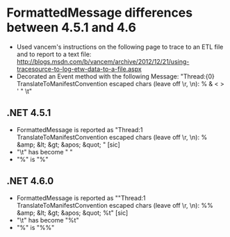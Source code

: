 # FormattedMessage differences between 4.5.1 and 4.6

* Used vancem's instructions on the following page to trace to an ETL file and to report to a text file: http://blogs.msdn.com/b/vancem/archive/2012/12/21/using-tracesource-to-log-etw-data-to-a-file.aspx
* Decorated an Event method with the following Message: "Thread:{0} TranslateToManifestConvention escaped chars (leave off \\r, \\n): % & < > ' \" \t"

## .NET 4.5.1
* FormattedMessage is reported as "Thread:1 TranslateToManifestConvention escaped chars (leave off \r, \n): % &amp;amp; &amp;lt; &amp;gt; &amp;apos; &amp;quot;  " [sic]
* "\t" has become " "
* "%"  is "%"

## .NET 4.6.0
* FormattedMessage is reported as ""Thread:1 TranslateToManifestConvention escaped chars (leave off \r, \n): %% &amp;amp; &amp;lt; &amp;gt; &amp;apos; &amp;quot; %t" [sic]
* "\t" has become "%t"
* "%"  is "%%"

